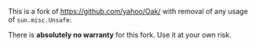 This is a fork of https://github.com/yahoo/Oak/ with removal of any usage of `sun.misc.Unsafe`.

There is **absolutely no warranty** for this fork. Use it at your own risk.